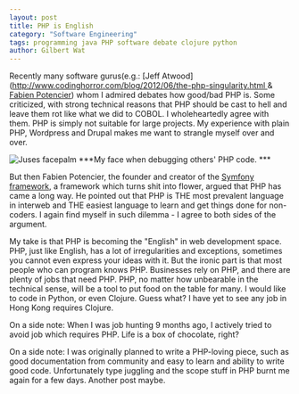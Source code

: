 ```yaml
---
layout: post
title: PHP is English
category: "Software Engineering"
tags: programming java PHP software debate clojure python
author: Gilbert Wat
---
```

Recently many software gurus\(e\.g\.: [Jeff Atwood]\(http://www.codinghorror.com/blog/2012/06/the-php-singularity.html &amp; [Fabien Potencier](http://fabien.potencier.org/article/64/php-is-much-better-than-what-you-think)\) whom I admired debates how good/bad PHP is\. Some criticized, with strong technical reasons that PHP should be cast to hell and leave them rot like what we did to COBOL\. I wholeheartedly agree with them\. PHP is simply not suitable for large projects\. My experience with plain PHP, Wordpress and Drupal makes me want to strangle myself over and over\.

![Juses facepalm](/assets/images/jesus-facepalm.jpg)
***My face when debugging others\' PHP code. ***

But then Fabien Potencier, the founder and creator of the <a href="http://www.symfony-project.org/" title="Symfony" target="_blank">Symfony framework</a>, a framework which turns shit into flower, argued that PHP has came a long way. He pointed out that PHP is THE most prevalent language in interweb and THE easiest language to learn and get things done for non-coders. I again find myself in such dilemma - I agree to both sides of the argument.

My take is that PHP is becoming the "English" in web development space. PHP, just like English, has a lot of irregularities and exceptions, sometimes you cannot even express your ideas with it. But the ironic part is that most people who can program knows PHP. Businesses rely on PHP, and there are plenty of jobs that need PHP. PHP, no matter how unbearable in the technical sense, will be a tool to put food on the table for many. I would like to code in Python, or even Clojure. Guess what? I have yet to see any job in Hong Kong requires Clojure.

On a side note: When I was job hunting 9 months ago, I actively tried to avoid job which requires PHP. Life is a box of chocolate, right?

On a side note: I was originally planned to write a PHP-loving piece, such as good documentation from community and easy to learn and ability to write good code. Unfortunately type juggling and the scope stuff in PHP burnt me again for a few days. Another post maybe.

